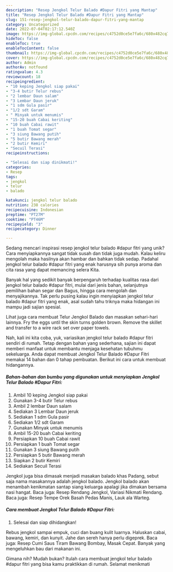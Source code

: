 ```yaml
---
description: "Resep Jengkol Telur Balado #Dapur Fitri yang Mantap"
title: "Resep Jengkol Telur Balado #Dapur Fitri yang Mantap"
slug: 151-resep-jengkol-telur-balado-dapur-fitri-yang-mantap
category: Uncategorized
date: 2022-07-04T02:17:12.540Z
image: https://img-global.cpcdn.com/recipes/c4752d0ce5e7fa6c/680x482cq70/jengkol-telur-balado-dapur-fitri-foto-resep-utama.jpg
hideToc: false
enableToc: true
enableTocContent: false
thumbnail: https://img-global.cpcdn.com/recipes/c4752d0ce5e7fa6c/680x482cq70/jengkol-telur-balado-dapur-fitri-foto-resep-utama.jpg
cover: https://img-global.cpcdn.com/recipes/c4752d0ce5e7fa6c/680x482cq70/jengkol-telur-balado-dapur-fitri-foto-resep-utama.jpg
author: Admin
authorAv: notfound
ratingvalue: 4.3
reviewcount: 18
recipeingredient:
- "10 keping Jengkol siap pakai"
- "3-4 butir Telur rebus"
- "2 lembar Daun salam"
- "3 Lembar Daun jeruk"
- "1 sdm Gula pasir"
- "1/2 sdt Garam"
- " Minyak untuk menumis"
- "15-20 buah Cabai keriting"
- "10 buah Cabai rawit"
- "1 buah Tomat segar"
- "3 siung Bawang putih"
- "5 butir Bawang merah"
- "2 butir Kemiri"
- "Secuil Terasi"
recipeinstructions:

- "Selesai dan siap dinikmati!"
categories:
- Resep
tags:
- jengkol
- telur
- balado

katakunci: jengkol telur balado 
nutrition: 238 calories
recipecuisine: Indonesian
preptime: "PT27M"
cooktime: "PT46M"
recipeyield: "3"
recipecategory: Dinner

---
```





Sedang mencari inspirasi resep jengkol telur balado #dapur fitri yang unik? Cara menyiapkannya sangat tidak susah dan tidak juga mudah. Kalau keliru mengolah maka hasilnya akan hambar dan bahkan tidak sedap. Padahal jengkol telur balado #dapur fitri yang enak harusnya sih punya aroma dan cita rasa yang dapat memancing selera Kita.





Banyak hal yang sedikit banyak berpengaruh terhadap kualitas rasa dari jengkol telur balado #dapur fitri, mulai dari jenis bahan, selanjutnya pemilihan bahan segar dan Bagus, hingga cara mengolah dan menyajikannya. Tak perlu pusing kalau ingin menyiapkan jengkol telur balado #dapur fitri yang enak,      asal sudah tahu triknya maka hidangan ini mampu jadi sajian spesial.














Lihat juga cara membuat Telur Jengkol Balado dan masakan sehari-hari lainnya. Fry the eggs until the skin turns golden brown. Remove the skillet and transfer to a wire rack set over paper towels.






Nah, kali ini kita coba, yuk, variasikan jengkol telur balado #dapur fitri sendiri di rumah. Tetap dengan bahan yang sederhana, sajian ini dapat memberi manfaat untuk membantu menjaga kesehatan tubuhmu sekeluarga. Anda dapat membuat Jengkol Telur Balado #Dapur Fitri memakai 14 bahan dan 0 tahap pembuatan. Berikut ini cara untuk membuat hidangannya.

<!--inarticleads1-->

##### Bahan-bahan dan bumbu yang digunakan untuk menyiapkan Jengkol Telur Balado #Dapur Fitri:

1. Ambil 10 keping Jengkol siap pakai
1. Gunakan 3-4 butir Telur rebus
1. Ambil 2 lembar Daun salam
1. Sediakan 3 Lembar Daun jeruk
1. Sediakan 1 sdm Gula pasir
1. Sediakan 1/2 sdt Garam
1. Gunakan  Minyak untuk menumis
1. Ambil 15-20 buah Cabai keriting
1. Persiapkan 10 buah Cabai rawit
1. Persiapkan 1 buah Tomat segar
1. Gunakan 3 siung Bawang putih
1. Persiapkan 5 butir Bawang merah
1. Siapkan 2 butir Kemiri
1. Sediakan Secuil Terasi


Jengkol juga bisa dimasak menjadi masakan balado khas Padang, sebut saja nama masakannya adalah jengkol balado. Jengkol balado akan menambah kenikmatan santap siang keluarga apalagi jika dimakan bersama nasi hangat. Baca juga: Resep Rendang Jengkol, Variasi Nikmati Rendang. Baca juga: Resep Tempe Orek Basah Pedas Manis, Lauk ala Warteg. 

<!--inarticleads2-->

##### Cara membuat Jengkol Telur Balado #Dapur Fitri:


1. Selesai dan siap dihidangkan!

Rebus jengkol sampai empuk, cuci dan buang kulit luarnya. Haluskan cabai, bawang, kemiri, dan kunyit. Jahe dan sereh hanya perlu digeprek. Baca juga: Resep Cumi Saus Tiram Bawang Bombay, Masak Cepat. Banyak yang mengeluhkan bau dari makanan ini. 

Gimana nih? Mudah bukan? Itulah cara membuat jengkol telur balado #dapur fitri yang bisa kamu praktikkan di rumah. Selamat menikmati
